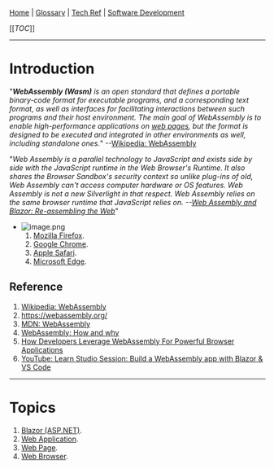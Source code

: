 [Home](/Slalom-LLC/Slalom-Consulting) | [Glossary](/Glossary) | [Tech Ref](/Tech-Ref) | [Software Development](/Tech-Ref/Software-Development) 

[[_TOC_]]

---
# Introduction
"_***WebAssembly (Wasm)*** is an open standard that defines a portable binary-code format for executable programs, and a corresponding text format, as well as interfaces for facilitating interactions between such programs and their host environment. The main goal of _WebAssembly_ is to enable high-performance applications on [web pages](/Tech-Ref/WWW-\(World-Wide-Web\)/Web-Page), but the format is designed to be executed and integrated in other environments as well, including standalone ones._" --[Wikipedia: WebAssembly](https://en.wikipedia.org/wiki/WebAssembly)

"_Web Assembly is a parallel technology to JavaScript and exists side by side with the JavaScript runtime in the Web Browser's Runtime. It also shares the Browser Sandbox's security context so unlike plug-ins of old, Web Assembly can't access computer hardware or OS features. Web Assembly is not a new Silverlight in that respect. Web Assembly relies on the same browser runtime that JavaScript relies on. --[Web Assembly and Blazor: Re-assembling the Web](https://weblog.west-wind.com/posts/2018/Jul/31/Web-Assembly-and-Blazor-Reassembling-the-Web)_"

- ![image.png](/.attachments/image-59019241-226f-4cb2-ba7c-54257ba3aac7.png)
   1. [Mozilla Firefox](/Tech-Ref/WWW-\(World-Wide-Web\)/Web-Browser/Mozilla-Firefox).
   1. [Google Chrome](/Tech-Ref/WWW-\(World-Wide-Web\)/Web-Browser/Google-Chrome).
   1. [Apple Safari](/Tech-Ref/WWW-\(World-Wide-Web\)/Web-Browser/Apple-Safari).
   1. [Microsoft Edge](/Tech-Ref/WWW-\(World-Wide-Web\)/Web-Browser/Microsoft-Edge).

## Reference
1. [Wikipedia: WebAssembly](https://en.wikipedia.org/wiki/WebAssembly)
1. https://webassembly.org/
1. [MDN: WebAssembly](https://developer.mozilla.org/en-US/docs/WebAssembly)
1. [WebAssembly: How and why](https://blog.logrocket.com/webassembly-how-and-why-559b7f96cd71/)
1. [How Developers Leverage WebAssembly For Powerful Browser Applications](https://analyticsindiamag.com/how-developers-leverage-webassembly-for-powerful-browser-applications/)
1. [YouTube: Learn Studio Session: Build a WebAssembly app with Blazor & VS Code](https://www.youtube.com/watch?v=2k74qoXTelM)

---
# Topics
1. [Blazor (ASP.NET)](/Tech-Ref/Software-Development/NET-Framework/ASP.NET/Blazor-\(ASP.NET\)).
1. [Web Application](/Tech-Ref/WWW-\(World-Wide-Web\)/Web-Application).
1. [Web Page](/Tech-Ref/WWW-\(World-Wide-Web\)/Web-Page).
1. [Web Browser](/Tech-Ref/WWW-\(World-Wide-Web\)/Web-Browser).
